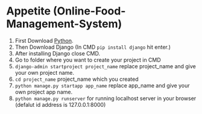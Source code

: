 # Appetite (Online-Food-Management-System)

1. First Download [Python](https://www.python.org/downloads/).
2. Then Download Django (In CMD `pip install django` hit enter.)
3. After installing Django close CMD.
4. Go to folder where you want to create your project in CMD
5. `django-admin startproject project_name` replace project_name and give your own project name.
6. `cd project_name` project_name which you created
7. `python manage.py startapp app_name` replace app_name and give your own project app name.
8. `python manage.py runserver` for running localhost server in your browser (defalut id address is 127.0.0.1:8000)
